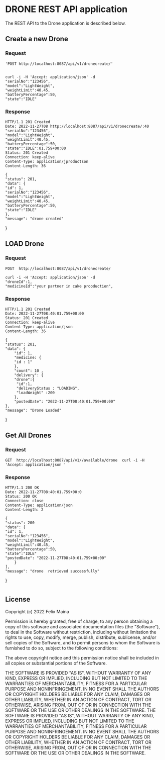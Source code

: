 # DRONE REST API application

The REST API to the Drone application  is described below.

## Create a new Drone

### Request 

    'POST http://localhost:8087/api/v1/dronecreate/'
    
    
    curl -i -H 'Accept: application/json' -d 
    "serialNo":"123456",
    "model":"LightWeight",
    "weightLimit":40.45,
    "batteryPercentage":50,
    "state":"IDLE"
    


### Response

    HTTP/1.1 201 Created
    Date: 2022-11-27T08 http://localhost:8087/api/v1/dronecreate/:40         "serialNo":"123456",
    "model":"LightWeight",
    "weightLimit":40.45,
    "batteryPercentage":50,
    "state":"IDLE":01.759+00:00
    Status: 201 Created
    Connection: keep-alive
    Content-Type: application/jproductson
    Content-Length: 36
    
    {
    "status": 201,
    "data": {
    "id": 1,
    "serialNo":"123456",
    "model":"LightWeight",
    "weightLimit":40.45,
    "batteryPercentage":50,
    "state":"IDLE"
    },
    "message": "drone created"
}



## LOAD Drone
### Request

   `POST  http://localhost:8087/api/v1/dronecreate/`

    curl -i -H 'Accept: application/json' -d 
    "droneId":1,
    "medicineId":"your partner in cake prooduction",
   


### Response

    HTTP/1.1 201 Created
    Date: 2022-11-27T08:40:01.759+00:00
    Status: 201 Created
    Connection: keep-alive
    Content-Type: application/json
    Content-Length: 36
    
    {
    "status": 201,
    "data": {
        "id": 1,
        "medicine: {
        "id : 1"
        },
        "count": 10 ,
        "delivery": {
        "drone":{
         "id":1,
         "deliveryStatus : "LOADING",
         "loadWeight" :200
        },
        "postedDate": "2022-11-27T08:40:01.759+00:00"
    },
    "message": "Drone Loaded"
}



## Get All  Drones

### Request 

    GET  http://localhost:8087/api/v1//available/drone  curl -i -H 'Accept: application/json '    

### Response

    HTTP/1.1 200 OK
    Date: 2022-11-27T08:40:01.759+00:0
    Status: 200 OK
    Connection: close
    Content-Type: application/json
    Content-Length: 2
    
    {
    "status": 200
    "data": {
    "id": 1,
    "serialNo":"123456",
    "model":"LightWeight",
    "weightLimit":40.45,
    "batteryPercentage":50,
    "state":"IDLE"
    "postedDate": "2022-11-27T08:40:01.759+00:00"
        }
    ],
    "message": "drone  retrieved successfully"
}


#
##   License

Copyright (c) 2022 Felix Maina

Permission is hereby granted, free of charge, to any person obtaining
a copy of this software and associated documentation files (the
"Software"), to deal in the Software without restriction, including
without limitation the rights to use, copy, modify, merge, publish,
distribute, sublicense, and/or sell copies of the Software, and to
permit persons to whom the Software is furnished to do so, subject to
the following conditions:

The above copyright notice and this permission notice shall be
included in all copies or substantial portions of the Software.

THE SOFTWARE IS PROVIDED "AS IS", WITHOUT WARRANTY OF ANY KIND,
EXPRESS OR IMPLIED, INCLUDING BUT NOT LIMITED TO THE WARRANTIES OF
MERCHANTABILITY, FITNESS FOR A PARTICULAR PURPOSE AND
NONINFRINGEMENT. IN NO EVENT SHALL THE AUTHORS OR COPYRIGHT HOLDERS BE
LIABLE FOR ANY CLAIM, DAMAGES OR OTHER LIABILITY, WHETHER IN AN ACTION
OF CONTRACT, TORT OR OTHERWISE, ARISING FROM, OUT OF OR IN CONNECTION
WITH THE SOFTWARE OR THE USE OR OTHER DEALINGS IN THE SOFTWARE.
THE SOFTWARE IS PROVIDED "AS IS", WITHOUT WARRANTY OF ANY KIND,
EXPRESS OR IMPLIED, INCLUDING BUT NOT LIMITED TO THE WARRANTIES OF
MERCHANTABILITY, FITNESS FOR A PARTICULAR PURPOSE AND
NONINFRINGEMENT. IN NO EVENT SHALL THE AUTHORS OR COPYRIGHT HOLDERS BE
LIABLE FOR ANY CLAIM, DAMAGES OR OTHER LIABILITY, WHETHER IN AN ACTION
OF CONTRACT, TORT OR OTHERWISE, ARISING FROM, OUT OF OR IN CONNECTION
WITH THE SOFTWARE OR THE USE OR OTHER DEALINGS IN THE SOFTWARE.
